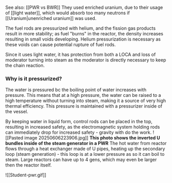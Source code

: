 See also: [[PWR vs BWR]]
They used enriched uranium, due to their usage of [[light water]], which would absorb too many neutrons if [[Uranium|unenriched uranium]] was used. 

The fuel rods are pressurized with helium, and the fission gas products result in more stability; as fuel "burns" in the reactor, the density increases resulting in small voids developing. Helium pressurization is necessary as these voids can cause potential rupture of fuel rods.

Since it uses light water, it has protection from both a LOCA and loss of moderator turning into steam as the moderator is directly necessary to keep the chain reaction.

### Why is it pressurized?
The water is pressured bc the boiling point of water increases with pressure. This means that at a high pressure, the water can be raised to a high temperature without turning into steam, making it a source of very high thermal efficiency. This pressure is maintained with a pressurizer inside of the vessel. 

By keeping water in liquid form, control rods can be placed in the top, resulting in increased safety, as the electromagnetic system holding rods can immediately drop for increased safety - gravity with do the work.
![[Pasted image 20250606223906.jpg]]
**This photo shows the inverted U bundles inside of the steam generator in a PWR**
The hot water from reactor flows through a heat exchanger made of U pipes, heating up the secondary loop (steam generation) - this loop is at a lower pressure as so it can boil to steam. Large reactors can have up to 4 gens, which may even be larger then the reactor itself.

![[Student-pwr.gif]]